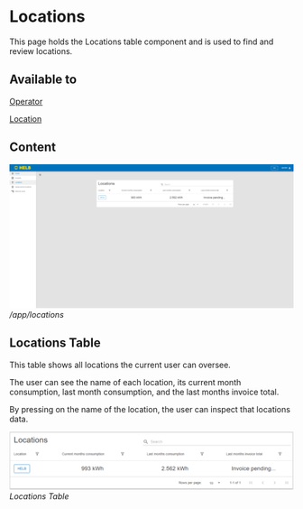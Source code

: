 # Locations

<div style="display: none;">
  \page user-shared-locations Locations
</div>

This page holds the Locations table component and is used to find and review
locations.

## Available to

[Operator](../../../user/operator/index.md)

[Location](../../../user/location/index.md)

## Content

![ENLocationPage](../../../assets/ENLocationPage.png) _/app/locations_

## Locations Table

This table shows all locations the current user can oversee.

The user can see the name of each location, its current month consumption, last
month consumption, and the last months invoice total.

By pressing on the name of the location, the user can inspect that locations
data.

![ENLocationsTable](../../../assets/ENLocationsTable.png) _Locations Table_
